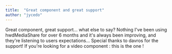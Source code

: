 ```yaml
---
title:  "Great component and great support"
author: "jycedo"
---
```

Great component, great support... what else to say? Nothing I've been using hwdMediaShare for over 6 months and it's always been improving, and they're listening to users expectations... Special thanks to davros for the support! If you're looking for a video component : this is the one !

